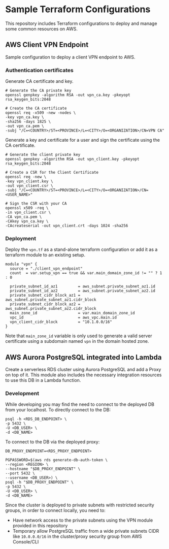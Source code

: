 # Sample Terraform Configurations
This repository includes Terraform configurations to deploy and manage some common resources on AWS.
## AWS Client VPN Endpoint
Sample configuration to deploy a client VPN endpoint to AWS.

### Authentication certificates
Generate CA certificate and key.
```shell
# Generate the CA private key
openssl genpkey -algorithm RSA -out vpn_ca.key -pkeyopt rsa_keygen_bits:2048

# Create the CA certificate
openssl req -x509 -new -nodes \
-key vpn_ca.key \
-sha256 -days 1825 \
-out vpn_ca.pem \
-subj "/C=<COUNTRY>/ST=<PROVINCE>/L=<CITY>/O=<ORGANIZATION>/CN=VPN CA"
```
Generate a key and certificate for a user and sign the certificate using the CA certificate.
```shell
# Generate the client private key
openssl genpkey -algorithm RSA -out vpn_client.key -pkeyopt rsa_keygen_bits:2048

# Create a CSR for the Client Certificate
openssl req -new \
-key vpn_client.key \
-out vpn_client.csr \
-subj "/C=<COUNTRY>/ST=<PROVINCE>/L=<CITY>/O=<ORGANIZATION>/CN=<USER_NAME>"

# Sign the CSR with your CA
openssl x509 -req \
-in vpn_client.csr \
-CA vpn_ca.pem \
-CAkey vpn_ca.key \
-CAcreateserial -out vpn_client.crt -days 1024 -sha256
```
### Deployment
Deploy the `vpn.tf` as a stand-alone terraform configuration or add it as a terraform module to an existing setup.
```hcl
module "vpn" {
  source = "./client_vpn_endpoint"
  count  = var.setup_vpn == true && var.main_domain_zone_id != "" ? 1 : 0

  private_subnet_id_az1         = aws_subnet.private_subnet_az1.id
  private_subnet_id_az2         = aws_subnet.private_subnet_az2.id
  private_subnet_cidr_block_az1 = aws_subnet.private_subnet_az1.cidr_block
  private_subnet_cidr_block_az2 = aws_subnet.private_subnet_az2.cidr_block
  main_zone_id                  = var.main_domain_zone_id
  vpc_id                        = aws_vpc.main.id
  vpn_client_cidr_block         = "10.1.0.0/16"
}
```
Note that `main_zone_id` variable is only used to generate a valid server certificate using a subdomain named `vpn` in the domain hosted zone.

## AWS Aurora PostgreSQL integrated into Lambda 

Create a serverless RDS cluster using Aurora PostgreSQL and add a Proxy on top of it. This module also includes the necessary integration resources to use this DB in a Lambda function.

### Development
While developing you may find the need to connect to the deployed DB from your localhost.
To directly connect to the DB:
```shell
psql -h <RDS_DB_ENDPOINT> \
-p 5432 \
-U <DB_USER> \
-d <DB_NAME>
```

To connect to the DB via the deployed proxy:
```shell
DB_PROXY_ENDPOINT=<RDS_PROXY_ENDPOINT>

PGPASSWORD=$(aws rds generate-db-auth-token \
--region <REGION> \
--hostname "$DB_PROXY_ENDPOINT" \
--port 5432 \
--username <DB_USER>) \
psql -h "$DB_PROXY_ENDPOINT" \
-p 5432 \
-U <DB_USER> \
-d <DB_NAME>
```
Since the cluster is deployed to private subnets with restricted security groups, in order to connect locally, you need to:
* Have network access to the private subnets using the VPN module provided in this repository
* Temporary allow PostgreSQL traffic from a wide private subnets CIDR like `10.0.0.0/16` in the cluster/proxy security group from AWS Console/CLI
